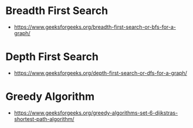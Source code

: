 

# Breadth First Search
* https://www.geeksforgeeks.org/breadth-first-search-or-bfs-for-a-graph/

# Depth First Search
* https://www.geeksforgeeks.org/depth-first-search-or-dfs-for-a-graph/

# Greedy Algorithm
* https://www.geeksforgeeks.org/greedy-algorithms-set-6-dijkstras-shortest-path-algorithm/







